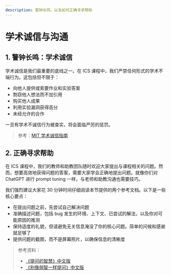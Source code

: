 ```yaml
---
description: 警钟长鸣，以及如何正确寻求帮助
---
```


# 学术诚信与沟通

## 1. 警钟长鸣：学术诚信

学术诚信是我们最重要的底线之一。在 ICS 课程中，我们严禁任何形式的学术不端行为。这包括但不限于：

- 向他人提供或索要作业和实验答案
- 剽窃他人想法而不加引用
- 购买他人成果
- 利用实验漏洞获得高分
- 未经允许的合作

一旦有学术不诚信行为被查实，将会面临严厉的惩罚。

> 参考：[MIT 学术诚信指南](https://integrity.mit.edu/)

## 2. 正确寻求帮助

在 ICS 课程中，我们的教师和助教团队随时欢迎大家提出与课程相关的问题。然而，想要高效地获得问题的答案，需要大家学会正确地提出问题。就像你们对 ChatGPT 进行 prompt tuning 一样，与老师和助教沟通也需要技巧。

我们强烈建议大家花 30 分钟时间仔细阅读本节提供的两个参考文档。以下是一些核心要点：

- 在提出问题之前，先尝试自己解决问题
- 准确描述问题，包括 bug 发生的环境、上下文、已尝试的解法，以及你对可能原因的推测
- 保持适度的礼貌，但请避免无关信息淹没了你的核心问题。简单的问候和感谢就足够了
- 提供问题的截图，而不是屏幕照片，以确保信息的清晰度

> 参考资料：
>
> - [《提问的智慧》中文版](https://github.com/ryanhanwu/How-To-Ask-Questions-The-Smart-Way/blob/main/README-zh_CN.md)
> - [《别像弱智一样提问》中文版](https://github.com/tangx/Stop-Ask-Questions-The-Stupid-Ways/blob/master/README.md)

